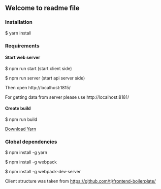 ## Welcome to readme file

### Installation
$ yarn install

### Requirements

#### Start web server
$ npm run start (start client side)

$ npm run server (start api server side)

Then open http://localhost:1815/

For getting data from server please use http://localhost:8181/

#### Create build

$ npm run build

[Download Yarn](https://yarnpkg.com/en/docs/install)

### Global dependencies
$ npm install -g yarn

$ npm install -g webpack

$ npm install -g webpack-dev-server

Client structure was taken from https://github.com/tj/frontend-boilerplate/